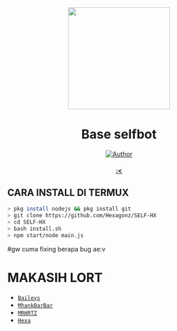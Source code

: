 <div align="center">
<img src="https://raw.githubusercontent.com/HiRyn/z/main/Gans/images (15).jpeg" width="230" height="230"/>
  
# Base selfbot

>
>
>
</div>
<p align="center">
  <a href="https://github.com/HiRyn"><img title="Author" src="https://img.shields.io/badge/Author-HiRyn-red.svg?style=for-the-badge&logo=github" /></a>
  <h4 align="center">
  <a href="https://wa.me/6285240750713">:< </a>
</h4>
</p>

## CARA INSTALL DI TERMUX
```bash
> pkg install nodejs && pkg install git
> git clone https://github.com/Hexagonz/SELF-HX
> cd SELF-HX
> bash install.sh
> npm start/node main.js
```
#gw cuma fixing berapa bug ae:v
  # MAKASIH LORT
* [`Baileys`](https://github.com/adiwajshing/Baileys)
* [`MhankBarBar`](https://github.com/MhankBarBar)
* [`MRHRTZ`](https://github.com/MRHRTZ)
* [`Hexa`](https://github.com/Hexagonz)
  
